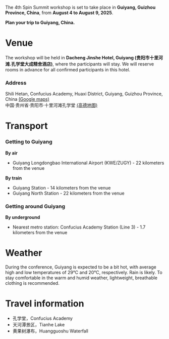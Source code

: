 The 4th Spin Summit workshop is set to take place in **Guiyang, Guizhou Province, China**, from **August 4 to August 9, 2025**. 

**Plan your trip to Guiyang, China.**

# Venue

The workshop will be held in **Dacheng Jinshe Hotel, Guiyang (贵阳市十里河滩.孔学堂大成精舍酒店)**, where the participants will stay. We will reserve rooms in advance for all confirmed participants in this hotel.

### Address

Shili Hetan, Confucius Academy, Huaxi District, Guiyang, Guizhou Province, China [(Google maps)](https://maps.app.goo.gl/3pvcHKPwgRqdGVD37) <br>
中国·贵州省·贵阳市·十里河滩孔学堂 [(高德地图)](https://surl.amap.com/2H4MBvE14dxC)

<!-- ## Accommodation fee

500 CNY -->

# Transport

### Getting to Guiyang

**By air**

- Guiyang Longdongbao International Airport (KWE/ZUGY) - 22 kilometers from the venue

**By train**

- Guiyang Station - 14 kilometers from the venue <br>
- Guiyang North Station - 22 kilometers from the venue

### Getting around Guiyang

**By underground**
- Nearest metro station: Confucius Academy Station (Line 3) - 1.7 kilometers from the venue

# Weather

During the conference, Guiyang is expected to be a bit hot, with average high and low temperatures of 29°C and 20°C, respectively. Rain is likely. To stay comfortable in the warm and humid weather, lightweight, breathable clothing is recommended.

# Travel information

- 孔学堂，Confucius Academy
- 天河潭景区，Tianhe Lake
- 黄果树瀑布，Huangguoshu Waterfall
